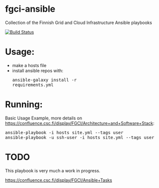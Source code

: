 # fgci-ansible
Collection of the Finnish Grid and Cloud Infrastructure Ansible playbooks

[![Build Status](https://travis-ci.org/CSC-IT-Center-for-Science/fgci-ansible.svg?branch=master)](https://travis-ci.org/CSC-IT-Center-for-Science/fgci-ansible)

# Usage:
 - make a hosts file
 - install ansible repos with: <pre>ansible-galaxy install -r requirements.yml</pre>

# Running:

Basic Usage Example, more details on https://confluence.csc.fi/display/FGCI/Architecture+and+Software+Stack:
<pre>
ansible-playbook -i hosts site.yml --tags user
ansible-playbook -u ssh-user -i hosts site.yml --tags user
</pre>

# TODO

This playbook is very much a work in progress.

https://confluence.csc.fi/display/FGCI/Ansible+Tasks
